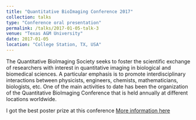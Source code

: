 ```yaml
---
title: "Quantitative BioImaging Conference 2017"
collection: talks
type: "Conference oral presentation"
permalink: /talks/2017-01-05-talk-3
venue: "Texas A&M University"
date: 2017-01-05
location: "College Station, TX, USA"
---
```


The Quantitative BioImaging Society seeks to foster the scientific exchange of researchers with interest in quantitative imaging in biological and biomedical sciences. A particular emphasis is to promote interdisciplinary interactions between physicists, engineers, chemists, mathematicians, biologists, etc. One of the main activities to date has been the organization of the Quantitative BioImaging Conference that is held annually at different locations worldwide.   

I got the best poster prize at this conference
[More information here](http://www.quantitativebioimaging.com/storage/app/media/Conference%20Program%20Booklets/QBI_2017_booklet.pdf)
